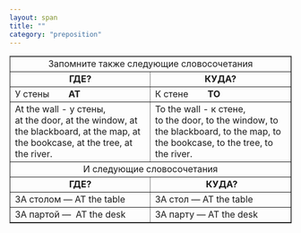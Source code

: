 ```yaml
---
layout: span
title: ""
category: "preposition"
---
```

<section class='rules'><table style="text-align: left; margin-left: auto; margin-right: auto;" border="1" cellpadding="5" cellspacing="0"><tbody>
<tr align="center">
<td colspan="2" rowspan="1">Запомните также
следующие словосочетания</td>
    </tr>
<tr>
<td style="font-weight: bold; text-align: center;">ГДЕ?</td>
      <td style="font-weight: bold; text-align: center;">КУДА?</td>
    </tr>
<tr>
<td>У
стены       <span style="font-weight: bold;"> AT</span>
</td>
      <td>К
стене       
      <span style="font-weight: bold;">ТО</span>
</td>
    </tr>
<tr>
<td>At the wall - у стены,<br> at the door, at the window, at the
blackboard, at the map, at the bookcase, at the tree, at the river.</td>
      <td>То the wall - к стене,<br> to the door, to the window, to the
blackboard, to the map, to the bookcase, to the tree, to the river.<br>
</td>
    </tr>
<tr align="center">
<td colspan="2" rowspan="1">И следующие
словосочетания</td>
    </tr>
<tr>
<td style="text-align: center;"><span style="font-weight: bold;">ГДЕ?</span></td>
      <td style="text-align: center;">  <span style="font-weight: bold;">КУДА?</span>
</td>
    </tr>
<tr>
<td>ЗА столом — AT the table</td>
      <td> ЗА стол — AT the table</td>
    </tr>
<tr>
<td>ЗА партой —  AT the desk</td>
      <td>ЗА парту — AT the desk</td>
    </tr>
</tbody></table>
<br></section>